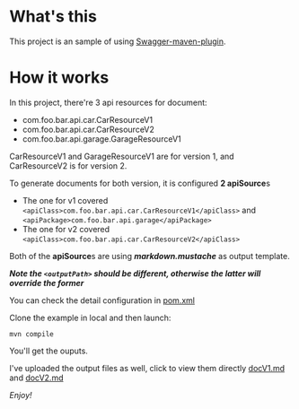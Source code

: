 What's this
====
This project is an sample of using [Swagger-maven-plugin](https://github.com/kongchen/swagger-maven-plugin).


How it works
=
In this project, there're 3 api resources for document:

 * com.foo.bar.api.car.CarResourceV1
 * com.foo.bar.api.car.CarResourceV2
 * com.foo.bar.api.garage.GarageResourceV1

CarResourceV1 and GarageResourceV1 are for version 1, and CarResourceV2 is for version 2.

To generate documents for both version, it is configured **2 apiSource**s

 - The one for v1 covered ```<apiClass>com.foo.bar.api.car.CarResourceV1</apiClass>``` and ```<apiPackage>com.foo.bar.api.garage</apiPackage>``` 
 - The one for v2 covered ```<apiClass>com.foo.bar.api.car.CarResourceV2</apiClass>```
 
Both of the **apiSource**s are using ***markdown.mustache*** as output template.

***Note the ```<outputPath>``` should be different, otherwise the latter will override the former***


You can check the detail configuration in [pom.xml](https://github.com/kongchen/swagger-maven-example/blob/master/pom.xml#L39-L62)

Clone the example in local and then launch:
```
mvn compile
```
You'll get the ouputs.

I've uploaded the output files as well, click to view them directly [docV1.md](https://github.com/kongchen/swagger-maven-example/blob/master/docV1.md) and [docV2.md](https://github.com/kongchen/swagger-maven-example/blob/master/docV2.md)

*Enjoy!*

